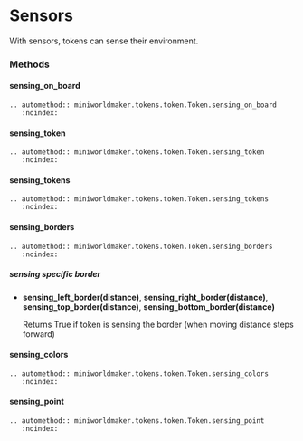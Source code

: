 Sensors
=======

With sensors, tokens can sense their environment.

### Methods

#### sensing_on_board
    
```{eval-rst}
.. automethod:: miniworldmaker.tokens.token.Token.sensing_on_board
   :noindex:
```    

#### sensing_token
  
```{eval-rst}
.. automethod:: miniworldmaker.tokens.token.Token.sensing_token
   :noindex:
```   

#### sensing_tokens
  
```{eval-rst}
.. automethod:: miniworldmaker.tokens.token.Token.sensing_tokens
   :noindex:
```   

#### sensing_borders

```{eval-rst}
.. automethod:: miniworldmaker.tokens.token.Token.sensing_borders
   :noindex:
```   


##### sensing specific border
  * **sensing_left_border(distance)**, **sensing_right_border(distance)**, 
  **sensing_top_border(distance)**, **sensing_bottom_border(distance)**
  
    Returns True if token is sensing the border (when moving distance steps forward)
    
#### sensing_colors

```{eval-rst}
.. automethod:: miniworldmaker.tokens.token.Token.sensing_colors
   :noindex:
```   

#### sensing_point

```{eval-rst}
.. automethod:: miniworldmaker.tokens.token.Token.sensing_point
   :noindex:
```   